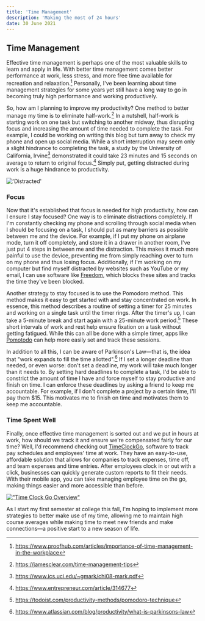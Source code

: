 ```yaml
---
title: 'Time Management'
description: 'Making the most of 24 hours'
date: 30 June 2021
---
```


## Time Management

Effective time management is perhaps one of the most valuable skills to learn and apply in life. With better time management comes better performance at work, less stress, and more free time available for recreation and relaxation.[^1] Personally, I've been learning about time management strategies for some years yet still have a long way to go in becoming truly high performance and working productively.

So, how am I planning to improve my productivity? One method to better manage my time is to eliminate half-work.[^2] In a nutshell, half-work is starting work on one task but switching to another midway, thus disrupting focus and increasing the amount of time needed to complete the task. For example, I could be working on writing this blog but turn away to check my phone and open up social media. While a short interruption may seem only a slight hindrance to completing the task, a study by the University of California, Irvine[^3] demonstrated it could take 23 minutes and 15 seconds on average to return to original focus.[^4] Simply put, getting distracted during work is a huge hindrance to productivity.

!['Distracted'](https://ik.imagekit.io/samuelyuan/time_management_distracted_s6hvy2zf8G.jpg)

### Focus

Now that it's established that focus is needed for high productivity, how can I ensure I stay focused? One way is to eliminate distractions completely. If I'm constantly checking my phone and scrolling through social media when I should be focusing on a task, I should put as many barriers as possible between me and the device. For example, if I put my phone on airplane mode, turn it off completely, and store it in a drawer in another room, I've just put 4 steps in between me and the distraction. This makes it much more painful to use the device, preventing me from simply reaching over to turn on my phone and thus losing focus. Additionally, if I'm working on my computer but find myself distracted by websites such as YouTube or my email, I can use software like [Freedom](https://freedom.to/), which blocks these sites and tracks the time they've been blocked.

Another strategy to stay focused is to use the Pomodoro method. This method makes it easy to get started with and stay concentrated on work. In essence, this method describes a routine of setting a timer for 25 minutes and working on a single task until the timer rings. After the timer's up, I can take a 5-minute break and start again with a 25-minute work period.[^5] These short intervals of work and rest help ensure fixation on a task without getting fatigued. While this can all be done with a simple timer, apps like [Pomotodo](https://pomotodo.com/intl/en/) can help more easily set and track these sessions.

In addition to all this, I can be aware of Parkinson's Law—that is, the idea that "work expands to fill the time allotted".[^6] If I set a longer deadline than needed, or even worse: don't set a deadline, my work will take much longer than it needs to. By setting hard deadlines to complete a task, I'd be able to constrict the amount of time I have and force myself to stay productive and finish on time. I can enforce these deadlines by asking a friend to keep me accountable. For example, if I don't complete a project by a certain time, I'll pay them $15. This motivates me to finish on time and motivates them to keep me accountable.

### Time Spent Well

Finally, once effective time management is sorted out and we put in hours at work, how should we track it and ensure we're compensated fairly for our time? Well, I'd recommend checking out [TimeClockGo](https://www.timeclockgo.com ), software to track pay schedules and employees' time at work. They have an easy-to-use, affordable solution that allows for companies to track expenses, time off, and team expenses and time entries. After employees clock in or out with a click, businesses can quickly generate custom reports to fit their needs. With their mobile app, you can take managing employee time on the go, making things easier and more accessible than before.

[!["Time Clock Go Overview"](https://www.timeclockgo.com/wp-content/uploads/2021/01/free-time-tracking-software.png)](https://www.timeclockgo.com/)

As I start my first semester at college this fall, I'm hoping to implement more strategies to better make use of my time, allowing me to maintain high course averages while making time to meet new friends and make connections—a positive start to a new season of life.

[^1]: https://www.proofhub.com/articles/importance-of-time-management-in-the-workplace
[^2]: https://jamesclear.com/time-management-tips
[^3]: https://www.ics.uci.edu/~gmark/chi08-mark.pdf
[^4]: https://www.entrepreneur.com/article/314677
[^5]: https://todoist.com/productivity-methods/pomodoro-technique
[^6]: https://www.atlassian.com/blog/productivity/what-is-parkinsons-law